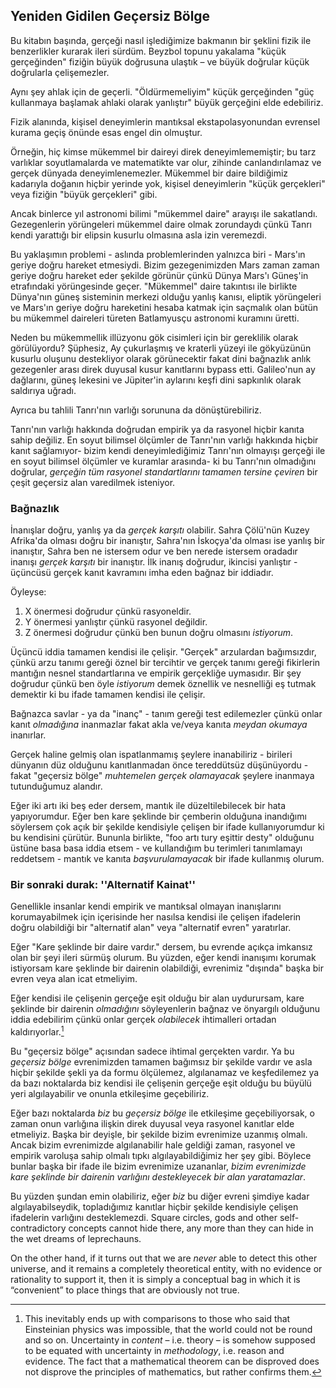 ## Yeniden Gidilen Geçersiz Bölge

Bu kitabın başında, gerçeği nasıl işlediğimize bakmanın bir şeklini fizik ile benzerlikler kurarak ileri sürdüm. Beyzbol topunu yakalama "küçük gerçeğinden" fiziğin büyük doğrusuna ulaştık – ve büyük doğrular küçük doğrularla çelişemezler.

Aynı şey ahlak için de geçerli. "Öldürmemeliyim" küçük gerçeğinden "güç kullanmaya başlamak ahlaki olarak yanlıştır" büyük gerçeğini elde edebiliriz.

Fizik alanında, kişisel deneyimlerin mantıksal ekstapolasyonundan evrensel kurama geçiş önünde esas engel din olmuştur.

Örneğin, hiç kimse mükemmel bir daireyi direk deneyimlememiştir; bu tarz varlıklar soyutlamalarda ve matematikte var olur, zihinde canlandırılamaz ve gerçek dünyada deneyimlenemezler. Mükemmel bir daire bildiğimiz kadarıyla doğanın hiçbir yerinde yok, kişisel deneyimlerin "küçük gerçekleri" veya fiziğin "büyük gerçekleri" gibi.

Ancak binlerce yıl astronomi bilimi "mükemmel daire" arayışı ile sakatlandı. Gezegenlerin yörüngeleri mükemmel daire olmak zorundaydı çünkü Tanrı kendi yarattığı bir elipsin kusurlu olmasına asla izin veremezdi.

Bu yaklaşımın problemi - aslında problemlerinden yalnızca biri - Mars'ın geriye doğru hareket etmesiydi. Bizim gezegenimizden Mars zaman zaman geriye doğru hareket eder şekilde görünür çünkü Dünya Mars'ı Güneş'in etrafındaki yörüngesinde geçer. "Mükemmel" daire takıntısı ile birlikte Dünya'nın güneş sisteminin merkezi olduğu yanlış kanısı, eliptik yörüngeleri ve Mars'ın geriye doğru hareketini hesaba katmak için saçmalık olan bütün bu mükemmel daireleri türeten Batlamyusçu astronomi kuramını üretti.

Neden bu mükemmellik illüzyonu gök cisimleri için bir gereklilik olarak görülüyordu? Şüphesiz, Ay çukurlaşmış ve kraterli yüzeyi ile gökyüzünün kusurlu oluşunu destekliyor olarak görünecektir fakat dini bağnazlık anlık gezegenler arası direk duyusal kusur kanıtlarını bypass etti. Galileo'nun ay dağlarını, güneş lekesini ve Jüpiter'in aylarını keşfi dini sapkınlık olarak saldırıya uğradı.

Ayrıca bu tahlili Tanrı'nın varlığı sorununa da dönüştürebiliriz.

Tanrı'nın varlığı hakkında doğrudan empirik ya da rasyonel hiçbir kanıta sahip değiliz. En soyut bilimsel ölçümler de Tanrı'nın varlığı hakkında hiçbir kanıt sağlamıyor- bizim kendi deneyimlediğimiz Tanrı'nın olmayışı gerçeği ile en soyut bilimsel ölçümler ve kuramlar arasında- ki bu Tanrı'nın olmadığını doğrular, *gerçeğin tüm rasyonel standartlarını tamamen tersine çeviren* bir çeşit geçersiz alan varedilmek isteniyor.

### Bağnazlık

İnanışlar doğru, yanlış ya da *gerçek karşıtı* olabilir. Sahra Çölü'nün Kuzey Afrika'da olması doğru bir inanıştır, Sahra'nın İskoçya'da olması ise yanlış bir inanıştır, Sahra ben ne istersem odur ve ben nerede istersem oradadır inanışı *gerçek karşıtı* bir inanıştır. İlk inanış doğrudur, ikincisi yanlıştır - üçüncüsü gerçek kanıt kavramını imha eden bağnaz bir iddiadır.

Öyleyse:

1. X önermesi doğrudur çünkü rasyoneldir.
2. Y önermesi yanlıştır çünkü rasyonel değildir.
3. Z önermesi doğrudur çünkü ben bunun doğru olmasını *istiyorum*.

Üçüncü iddia tamamen kendisi ile çelişir. "Gerçek" arzulardan bağımsızdır, çünkü arzu tanımı gereği öznel bir tercihtir ve gerçek tanımı gereği fikirlerin mantığın nesnel standartlarına ve empirik gerçekliğe uymasıdır. Bir şey doğrudur çünkü ben öyle *istiyorum* demek öznellik ve nesnelliği eş tutmak demektir ki bu ifade tamamen kendisi ile çelişir.

Bağnazca savlar - ya da "inanç" - tanım gereği test edilemezler çünkü onlar kanıt *olmadığına* inanmazlar fakat akla ve/veya kanıta *meydan okumaya* inanırlar.

Gerçek haline gelmiş olan ispatlanmamış şeylere inanabiliriz - birileri dünyanın düz olduğunu kanıtlanmadan önce tereddütsüz düşünüyordu - fakat "geçersiz bölge" *muhtemelen gerçek olamayacak* şeylere inanmaya tutunduğumuz alandır.

Eğer iki artı iki beş eder dersem, mantık ile düzeltilebilecek bir hata yapıyorumdur. Eğer ben kare şeklinde bir çemberin olduğuna inandığımı söylersem çok açık bir şekilde kendisiyle çelişen bir ifade kullanıyorumdur ki bu kendisini çürütür. Bununla birlikte, "foo artı tury eşittir desty" olduğunu üstüne basa basa iddia etsem - ve kullandığım bu terimleri tanımlamayı reddetsem - mantık ve kanıta *başvurulamayacak* bir ifade kullanmış olurum.

### Bir sonraki durak: ''Alternatif Kainat'' 

Genellikle insanlar kendi empirik ve mantıksal olmayan inanışlarını korumayabilmek için içerisinde her nasılsa kendisi ile çelişen ifadelerin doğru olabildiği bir "alternatif alan" veya "alternatif evren" yaratırlar.

Eğer "Kare şeklinde bir daire vardır." dersem, bu evrende açıkça imkansız olan bir şeyi ileri sürmüş olurum. Bu yüzden, eğer kendi inanışımı korumak istiyorsam kare şeklinde bir dairenin olabildiği, evrenimiz "dışında" başka bir evren veya alan icat etmeliyim.

Eğer kendisi ile çelişenin gerçeğe eşit olduğu bir alan uydurursam, kare şeklinde bir dairenin *olmadığını* söyleyenlerin bağnaz ve önyargılı olduğunu iddia edebilirim çünkü onlar gerçek *olabilecek* ihtimalleri ortadan kaldırıyorlar.[^1]

Bu "geçersiz bölge" açısından sadece ihtimal gerçekten vardır. Ya bu *geçersiz bölge* evrenimizden tamamen bağımsız bir şekilde vardır ve asla hiçbir şekilde şekli ya da formu ölçülemez, algılanamaz ve keşfedilemez ya da bazı noktalarda biz kendisi ile çelişenin gerçeğe eşit olduğu bu büyülü yeri algılayabilir ve onunla etkileşime geçebiliriz.

Eğer bazı noktalarda *biz* bu *geçersiz bölge* ile etkileşime geçebiliyorsak, o zaman onun varlığına ilişkin direk duyusal veya rasyonel kanıtlar elde etmeliyiz. Başka bir deyişle, bir şekilde bizim evrenimize uzanmış olmalı. Ancak bizim evrenimizde algılanabilir hale geldiği zaman, rasyonel ve empirik varoluşa sahip olmalı tıpkı algılayabildiğimiz her şey gibi. Böylece bunlar başka bir ifade ile bizim evrenimize uzananlar, *bizim evrenimizde kare şeklinde bir dairenin varlığını destekleyecek bir alan yaratamazlar*.

Bu yüzden şundan emin olabiliriz, eğer *biz* bu diğer evreni şimdiye kadar algılayabilseydik, topladığımız kanıtlar hiçbir şekilde kendisiyle çelişen ifadelerin varlığını desteklemezdi. Square circles, gods and other self-contradictory concepts cannot hide there, any more than they can hide in the wet dreams of leprechauns.

On the other hand, if it turns out that we are *never* able to detect this other universe, and it remains a completely theoretical entity, with no evidence or rationality to support it, then it is simply a conceptual bag in which it is “convenient” to place things that are obviously not true.

[^1]: This inevitably ends up with comparisons to those who said that Einsteinian physics was impossible, that the world could not be round and so on. Uncertainty in *content* – i.e. theory – is somehow supposed to be equated with uncertainty in *methodology*, i.e. reason and evidence. The fact that a mathematical theorem can be disproved does not disprove the principles of mathematics, but rather confirms them.